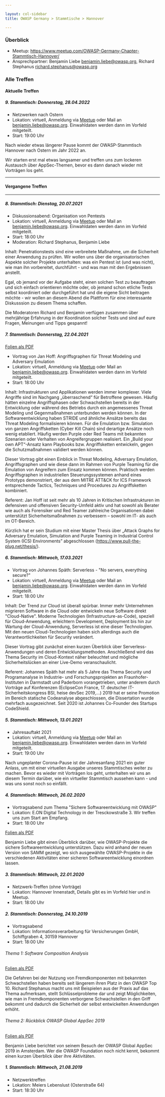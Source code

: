 ```yaml
---

layout: col-sidebar
title: OWASP Germany > Stammtische > Hannover

---
```


### Überblick

  - Meetup:
    <https://www.meetup.com/OWASP-Germany-Chapter-Stammtisch-Hannover/>
  - Ansprechpartner: Benjamin Liebe <benjamin.liebe@owasp.org>, Richard Stephanus <richard.stephanus@owasp.org>

### Alle Treffen

#### Aktuelle Treffen

##### 9\. Stammtisch: Donnerstag, 28.04.2022

 - Netzwerken nach Ostern
 - Lokation: virtuell, Anmeldung via [Meetup](https://www.meetup.com/OWASP-Germany-Chapter-Stammtisch-Hannover/events/284956234/) oder Mail an benjamin.liebe@owasp.org. Einwahldaten werden dann im Vorfeld mitgeteilt.
 - Start: 19:00 Uhr

Nach wieder etwas längerer Pause kommt der OWASP-Stammtisch Hannover nach Ostern im Jahr 2022 an.

Wir starten erst mal etwas langsamer und treffen uns zum lockeren Austausch über AppSec-Themen, bevor es dann danach wieder mit Vorträgen los geht.

-----

#### Vergangene Treffen

-----

##### 8\. Stammtisch: Dienstag, 20.07.2021

 - Diskussionsabend: Organisation von Pentests
 - Lokation: virtuell, Anmeldung via [Meetup](https://www.meetup.com/OWASP-Germany-Chapter-Stammtisch-Hannover/events/279085590/) oder Mail an benjamin.liebe@owasp.org. Einwahldaten werden dann im Vorfeld mitgeteilt.
 - Start: 18:00 Uhr
 - Moderation: Richard Stephanus, Benjamin Liebe

Inhalt:
Penetrationstests sind eine verbreitete Maßnahme, um die Sicherheit einer Anwendung zu prüfen. Wir wollen uns über die organisatorischen Aspekte solcher Projekte unterhalten: was ein Pentest ist (und was nicht), wie man ihn vorbereitet, durchführt - und was man mit den Ergebnissen anstellt.

Egal, ob jemand vor der Aufgabe steht, einen solchen Test zu beauftragen und sich einfach orientieren möchte oder, ob jemand schon etliche Tests selbst koordiniert oder durchgeführt hat und die eigene Sicht beitragen möchte - wir wollen an diesem Abend die Plattform für eine interessante Diskusssion zu diesem Thema schaffen.

Die Moderatoren Richard und Benjamin verfügen zusammen über mehrjährige Erfahrung in der Koordination solcher Tests und sind auf eure Fragen, Meinungen und Tipps gespannt!



##### 7\. Stammtisch: Donnerstag, 22.04.2021

[Folien als PDF](https://raw.githubusercontent.com/mehgrmlhmpf/MasterThesis/main/Attackgraphs_OWASP_Stammtisch_Handout_Jan_Hoff.pdf)

  - Vortrag von Jan Hoff: Angriffsgraphen für Threat Modeling und Adversary Emulation
  - Lokation: virtuell, Anmeldung via [Meetup](https://www.meetup.com/OWASP-Germany-Chapter-Stammtisch-Hannover/events/277157298/) oder Mail an benjamin.liebe@owasp.org. Einwahldaten werden dann im Vorfeld mitgeteilt.
  - Start: 18:00 Uhr

Inhalt:
Infrastrukturen und Applikationen werden immer komplexer. Viele Angriffe sind im Nachgang „überraschend“ für Betroffene gewesen. Häufig hätten einzelne Angriffsphasen oder Schwachstellen bereits in der Entwicklung oder während des Betriebs durch ein angemessenes Threat Modeling und Gegenmaßnahmen unterbunden werden können. In der Softwareentwicklung haben STRIDE und ähnliche Ansätze bereits das Threat Modeling formalisieren können. Für die Emulation bzw. Simulation von ganzen Angriffsketten (Cyber Kill Chain) sind derartige Ansätze noch wenig etabliert. Häufig werden Purple oder Red Teams mit bekannten Szenarien oder Verhalten von Angreifergruppen realisiert. Ein „Build your own APT“-Ansatz kann Playbooks bzw. Angriffsketten entwickeln, gegen die Schutzmaßnahmen validiert werden können.

Dieser Vortrag gibt einen Einblick in Threat Modeling, Adversary Emulation, Angriffsgraphen und wie diese dann im Rahmen von Purple Teaming für die Emulation von Angreifern zum Einsatz kommen können. Praktisch werden Angriffsgraphen in industriellen Steuerungssystemen anhand eines Prototyps demonstriert, der aus dem MITRE ATT&CK for ICS Framework entsprechende Tactics, Techniques und Procedures zu Angriffsketten kombiniert.

Referent:
Jan Hoff ist seit mehr als 10 Jahren in Kritischen Infrastrukturen im defensiven und offensiven Security-Umfeld aktiv und hat sowohl als Berater wie auch als Forensiker und Red Teamer zahlreiche Organisationen dabei unterstützt Sicherheitsmaßnahmen zu verbessern – sowohl im IT- als auch im OT-Bereich.

Kürzlich hat er sein Studium mit einer Master Thesis über „Attack Graphs for Adversary Emulation, Simulation and Purple Teaming in Industrial Control System (ICS) Environments” abgeschlossen (https://www.pull-the-plug.net/thesis/).

##### 6\. Stammtisch: Mittwoch, 17.03.2021

  - Vortrag von Johannes Späth: Serverless - "No servers, everything secure?"
  - Lokation: virtuell, Anmeldung via [Meetup](https://www.meetup.com/OWASP-Germany-Chapter-Stammtisch-Hannover/events/275985501/) oder Mail an benjamin.liebe@owasp.org. Einwahldaten werden dann im Vorfeld mitgeteilt.
  - Start: 18:00 Uhr

Inhalt:
Der Trend zur Cloud ist überall spürbar. Immer mehr Unternehmen migrieren Software in die Cloud oder entwickeln neue Software direkt "Cloud-Native". Moderne Technologien (Infrastructure-as-Code), speziell für Cloud-Anwendung, erleichtern Development, Deployment bis hin zur Wartung der Cloud-Anwendung, Serverless ist eine dieser Technologien. Mit den neuen Cloud-Technologien haben sich allerdings auch die Verantwortlichkeiten für Security verändert.

Dieser Vortrag gibt zunächst einen kurzen Überblick über Serverless-Anwendungen und deren Entwicklungsmethoden. Anschließend wird das Thema Security im Cloud-Kontext näher beleuchtet und mögliche Sicherheitslücken an einer Live-Demo veranschaulicht.

Referent:
Johannes Späth hat mehr als 5 Jahre das Thema Security und Programanalyse in Industrie- und Forschungsprojekten an Fraunhofer-Instituten in Darmstadt und Paderborn vorangetrieben, unter anderem durch Vorträge auf Konferenzen (EclipseCon France, 17. deutscher IT-Sicherheitskongress BSI, heise devSec 2019,...)
2019 hat er seine Promotion im Bereich statische Codeanalyse abgeschlossen, die Dissertation wurde mehrfach ausgezeichnet. Seit 2020 ist Johannes Co-Founder des Startups CodeShield.


##### 5\. Stammtisch: Mittwoch, 13.01.2021

  - Jahresauftakt 2021
  - Lokation: virtuell, Anmeldung via [Meetup](https://www.meetup.com/OWASP-Germany-Chapter-Stammtisch-Hannover/events/275591216/) oder Mail an benjamin.liebe@owasp.org. Einwahldaten werden dann im Vorfeld mitgeteilt.
  - Start: 19:00 Uhr

Nach ungeplanter Corona-Pause ist der Jahresanfang 2021 ein guter Anlass, um mit einer virtuellen Ausgabe unseres Stammtisches weiter zu machen. Bevor es wieder mit Vorträgen los geht, unterhalten wir uns an diesem Termin darüber, wie ein virtueller Stammtisch aussehen kann - und was uns sonst noch so einfällt.

##### 4\. Stammtisch: Mittwoch, 26.02.2020

  - Vortragsabend zum Thema "Sichere Softwareentwicklung mit OWASP"
  - Lokation: E.ON Digital Technology in der Tresckowstraße 3. Wir treffen uns zum Start am Empfang.
  - Start: 18:00 Uhr

[Folien als PDF](assets/20200226_Sichere_SW-Entwicklung_mit_OWASP.pdf)

Benjamin Liebe gibt einen Überblick darüber, wie OWASP-Projekte die sichere Softwareentwicklung unterstützen. Dazu wird anhand der neuen Version von SAMM gezeigt, wo sich ausgewählte OWASP-Projekte in die verschiedenen Aktivitäten einer sicheren Softwareentwicklung einordnen lassen.

##### 3\. Stammtisch: Mittwoch, 22.01.2020

  - Netzwerk-Treffen (ohne Vorträge)
  - Lokation: Hannover Innenstadt, Details gibt es im Vorfeld hier und
    in Meetup.
  - Start: 18:00 Uhr

##### 2\. Stammtisch: Donnerstag, 24.10.2019

  - Vortragsabend
  - Lokation: Informationsverarbeitung für Versicherungen GmbH,
    Schiffgraben 4, 30159 Hannover
  - Start: 18:00 Uhr

###### Thema 1: Software Composition Analysis

[Folien als PDF](assets/20191024_Software_Composition_Analysis.pdf)

Die Gefahren bei der Nutzung von Fremdkomponenten mit bekannten
Schwachstellen haben bereits seit längerem ihren Platz in den OWASP Top
10. Richard Stephanus macht uns mit Beispielen aus der Praxis auf das
Thema aufmerksam, stellt Schlüsselprobleme dar und zeigt Möglichkeiten,
wie man in Fremdkomponenten verborgene Schwachstellen in den Griff
bekommt und dadurch die Sicherheit der selbst entwickelten Anwendungen
erhöht.

###### Thema 2: Rückblick OWASP Global AppSec 2019

[Folien als PDF](https://www.owasp.org/images/e/e5/2019-10-24_Hannover_-_OWASP_Global_AppSec_2019_v2.pdf)

Benjamin Liebe berichtet von seinem Besuch der OWASP Global AppSec 2019
in Amsterdam. Wer die OWASP Foundation noch nicht kennt, bekommt einen
kurzen Überblick über ihre Aktivitäten.

##### 1\. Stammtisch: Mittwoch, 21.08.2019

  - Netzwerktreffen
  - Lokation: Meiers Lebenslust (Osterstraße 64)
  - Start: 18:30 Uhr



